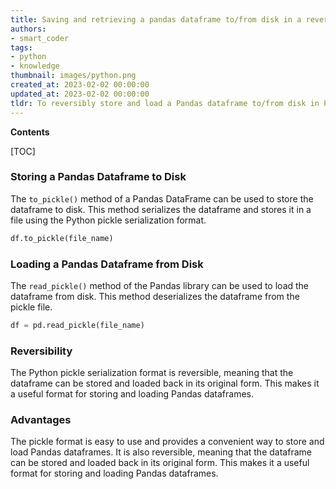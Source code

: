 ```yaml
---
title: Saving and retrieving a pandas dataframe to/from disk in a reversible way
authors:
- smart_coder
tags:
- python
- knowledge
thumbnail: images/python.png
created_at: 2023-02-02 00:00:00
updated_at: 2023-02-02 00:00:00
tldr: To reversibly store and load a Pandas dataframe to/from disk in Python, use the Pandas to\_pickle() and read\_pickle() methods.
---
```


**Contents**

[TOC]

### Storing a Pandas Dataframe to Disk

The `to_pickle()` method of a Pandas DataFrame can be used to store the dataframe to disk. This method serializes the dataframe and stores it in a file using the Python pickle serialization format.

```python
df.to_pickle(file_name)
```

### Loading a Pandas Dataframe from Disk

The `read_pickle()` method of the Pandas library can be used to load the dataframe from disk. This method deserializes the dataframe from the pickle file.

```python
df = pd.read_pickle(file_name)
```

### Reversibility

The Python pickle serialization format is reversible, meaning that the dataframe can be stored and loaded back in its original form. This makes it a useful format for storing and loading Pandas dataframes.

### Advantages

The pickle format is easy to use and provides a convenient way to store and load Pandas dataframes. It is also reversible, meaning that the dataframe can be stored and loaded back in its original form. This makes it a useful format for storing and loading Pandas dataframes.
